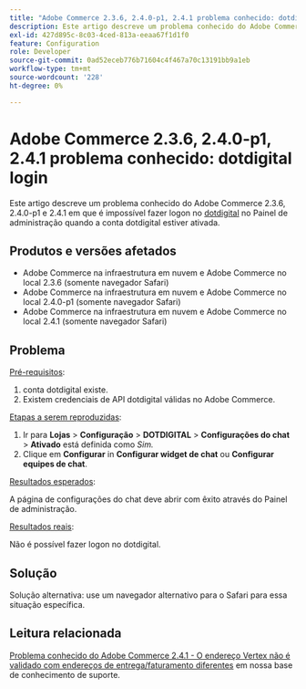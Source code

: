 ```yaml
---
title: "Adobe Commerce 2.3.6, 2.4.0-p1, 2.4.1 problema conhecido: dotdigital login"
description: Este artigo descreve um problema conhecido do Adobe Commerce 2.3.6, 2.4.0-p1 e 2.4.1 em que é impossível fazer logon no [dotdigital](https://dotdigital.com/) por meio do Painel de administração quando a conta dotdigital está ativada.
exl-id: 427d895c-8c03-4ced-813a-eeaa67f1d1f0
feature: Configuration
role: Developer
source-git-commit: 0ad52eceb776b71604c4f467a70c13191bb9a1eb
workflow-type: tm+mt
source-wordcount: '228'
ht-degree: 0%

---
```


# Adobe Commerce 2.3.6, 2.4.0-p1, 2.4.1 problema conhecido: dotdigital login

Este artigo descreve um problema conhecido do Adobe Commerce 2.3.6, 2.4.0-p1 e 2.4.1 em que é impossível fazer logon no [dotdigital](https://dotdigital.com/) no Painel de administração quando a conta dotdigital estiver ativada.

## Produtos e versões afetados

* Adobe Commerce na infraestrutura em nuvem e Adobe Commerce no local 2.3.6 (somente navegador Safari)
* Adobe Commerce na infraestrutura em nuvem e Adobe Commerce no local 2.4.0-p1 (somente navegador Safari)
* Adobe Commerce na infraestrutura em nuvem e Adobe Commerce no local 2.4.1 (somente navegador Safari)

## Problema

<u>Pré-requisitos</u>:

1. conta dotdigital existe.
1. Existem credenciais de API dotdigital válidas no Adobe Commerce.

<u>Etapas a serem reproduzidas</u>:

1. Ir para **Lojas** > **Configuração** > **DOTDIGITAL** > **Configurações do chat** > **Ativado** está definida como *Sim.*
1. Clique em **Configurar** in **Configurar widget de chat** ou **Configurar equipes de chat**.

<u>Resultados esperados</u>:

A página de configurações do chat deve abrir com êxito através do Painel de administração.

<u>Resultados reais</u>:

Não é possível fazer logon no dotdigital.

## Solução

Solução alternativa: use um navegador alternativo para o Safari para essa situação específica.

## Leitura relacionada

[Problema conhecido do Adobe Commerce 2.4.1 - O endereço Vertex não é validado com endereços de entrega/faturamento diferentes](/help/troubleshooting/miscellaneous/magento-2-4-1-vertex-address-validation-message-post-address-update.md) em nossa base de conhecimento de suporte.
